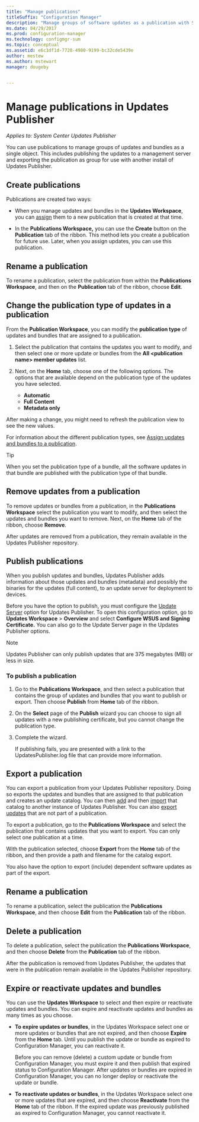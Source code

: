```yaml
---
title: "Manage publications"
titleSuffix: "Configuration Manager"
description: "Manage groups of software updates as a publication with System Center Updates Publisher"
ms.date: 04/29/2017
ms.prod: configuration-manager
ms.technology: configmgr-sum
ms.topic: conceptual
ms.assetid: e6c1df1d-7728-4980-9199-bc32cde5439e
author: mestew
ms.author: mstewart
manager: dougeby


---
```

# Manage publications in Updates Publisher

*Applies to: System Center Updates Publisher*

You can use publications to manage groups of updates and bundles as a single object. This includes publishing the updates to a management server and exporting the publication as group for use with another install of Updates Publisher.

## Create publications
Publications are created two ways:

-   When you manage updates and bundles in the **Updates Workspace**, you can [assign](/sccm/sum/tools/manage-updates-with-updates-publisher#assign-updates-and-bundles-to-a-publication) them to a new publication that is created at that time.

-   In the **Publications Workspace,** you can use the **Create** button on the **Publication** tab of the ribbon. This method lets you create a publication for future use. Later, when you assign updates, you can use this publication.

## Rename a publication
To rename a publication, select the publication from within the **Publications Workspace**, and then on the **Publication** tab of the ribbon, choose **Edit**.

## Change the publication type of updates in a publication
From the **Publication Workspace**, you can modify the **publication type** of updates and bundles that are assigned to a publication.

1. Select the publication that contains the updates you want to modify, and then select one or more update or bundles from the **All &lt;publication name> member updates** list.

2. Next, on the **Home** tab, choose one of the following options. The options that are available depend on the publication type of the updates you have selected.

   -   **Automatic**
   -   **Full Content**
   -   **Metadata only**

After making a change, you might need to refresh the publication view to see the new values.

For information about the different publication types, see [Assign updates and bundles to a publication](/sccm/sum/tools/manage-updates-with-updates-publisher#assign-updates-and-bundles-to-a-publication).

> [!TIP]    
> When you set the publication type of a bundle, all the software updates in that bundle are published with the publication type of that bundle.

## Remove updates from a publication
To remove updates or bundles from a publication, in the **Publications Workspace** select the publication you want to modify, and then select the updates and bundles you want to remove. Next, on the **Home** tab of the ribbon, choose **Remove**.

After updates are removed from a publication, they remain available in the Updates Publisher repository.

## Publish publications
When you publish updates and bundles, Updates Publisher adds information about those updates and bundles (metadata) and possibly the binaries for the updates (full content), to an update server for deployment to devices.

Before you have the option to publish, you must configure the [Update Server](/sccm/sum/tools/updates-publisher-options#update-server) option for Updates Publisher. To open this configuration option, go to **Updates Workspace** &gt; **Overview** and select **Configure WSUS and Signing Certificate.** You can also go to the Update Server page in the Updates Publisher options.

> [!NOTE]   
> Updates Publisher can only publish updates that are 375 megabytes (MB) or less in size.

### To publish a publication

1. Go to the **Publications Workspace**, and then select a publication that contains the group of updates and bundles that you want to publish or export. Then choose **Publish** from **Home** tab of the ribbon.

2. On the **Select** page of the **Publish** wizard you can choose to sign all updates with a new publishing certificate, but you cannot change the publication type.

3. Complete the wizard.

   If publishing fails, you are presented with a link to the UpdatesPublisher.log file that can provide more information.

## Export a publication
You can export a publication from your Updates Publisher repository. Doing so exports the updates and bundles that are assigned to that publication and creates an update catalog. You can then [add](/sccm/sum/tools/updates-publisher-catalogs#add-software-update-catalogs) and then [import](/sccm/sum/tools/updates-publisher-catalogs#import-updates) that catalog to another instance of Updates Publisher. You can also [export updates](/sccm/sum/tools/manage-updates-with-updates-publisher#export-updates) that are not part of a publication.

To export a publication, go to the **Publications Workspace** and select the publication that contains updates that you want to export. You can only select one publication at a time.

With the publication selected, choose **Export** from the **Home** tab of the ribbon, and then provide a path and filename for the catalog export.

You also have the option to export (include) dependent software updates as part of the export.

## Rename a publication
To rename a publication, select the publication the **Publications Workspace**, and then choose **Edit** from the **Publication** tab of the ribbon.

## Delete a publication
To delete a publication, select the publication the **Publications Workspace**, and then choose **Delete** from the **Publication** tab of the ribbon.

After the publication is removed from Updates Publisher, the updates that were in the publication remain available in the Updates Publisher repository.

## Expire or reactivate updates and bundles
You can use the **Updates Workspace** to select and then expire or reactivate updates and bundles. You can expire and reactivate updates and bundles as many times as you choose.

-   **To expire updates or bundles**, in the Updates Workspace select one or more updates or bundles that are not expired, and then choose **Expire** from the **Home** tab. Until you publish the update or bundle as expired to Configuration Manager, you can reactivate it.

    Before you can remove (delete) a custom update or bundle from Configuration Manager, you must expire it and then publish that expired status to Configuration Manager. After updates or bundles are expired in Configuration Manager, you can no longer deploy or reactivate the update or bundle.

-   **To reactivate updates or bundles**, in the Updates Workspace select one or more updates that are expired, and then choose **Reactivate** from the **Home** tab of the ribbon. If the expired update was previously published as expired to Configuration Manager, you cannot reactivate it.
